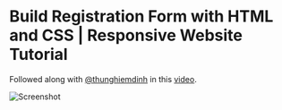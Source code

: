 # Build Registration Form with HTML and CSS | Responsive Website Tutorial

Followed along with [@thunghiemdinh](https://twitter.com/thunghiemdinh) in this [video](https://www.youtube.com/watch?v=XXDOUuzzUOY&list=WL&index=5).

![Screenshot](screenshot.png)
